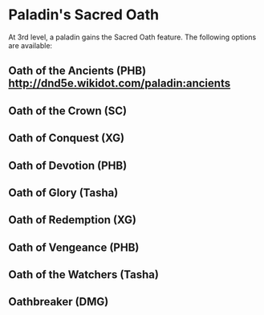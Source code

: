 # Paladin's Sacred Oath
At 3rd level, a paladin gains the Sacred Oath feature. The following options are available:

## Oath of the Ancients (PHB) http://dnd5e.wikidot.com/paladin:ancients

## Oath of the Crown (SC)

## Oath of Conquest (XG)

## Oath of Devotion (PHB)

## Oath of Glory (Tasha)

## Oath of Redemption (XG)

## Oath of Vengeance (PHB)

## Oath of the Watchers (Tasha)

## Oathbreaker (DMG)
